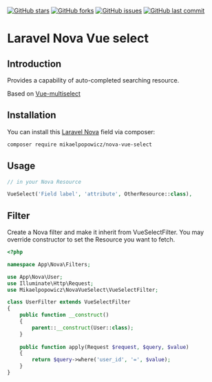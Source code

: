 [![GitHub stars](https://img.shields.io/github/stars/mikaelpopowicz/nova-vue-select.svg?style=flat-square)](https://github.com/mikaelpopowicz/nova-vue-select/stargazers)
[![GitHub forks](https://img.shields.io/github/forks/mikaelpopowicz/nova-vue-select.svg?style=flat-square)](https://github.com/mikaelpopowicz/nova-vue-select/network)
[![GitHub issues](https://img.shields.io/github/issues/mikaelpopowicz/nova-vue-select.svg?style=flat-square)](https://github.com/mikaelpopowicz/nova-vue-select/issues)
[![GitHub last commit](https://img.shields.io/github/last-commit/mikaelpopowicz/nova-vue-select.svg?style=flat-square)](https://github.com/mikaelpopowicz/nova-vue-select/commits)

# Laravel Nova Vue select

## Introduction

Provides a capability of auto-completed searching resource.

Based on [Vue-multiselect](https://vue-multiselect.js.org/)

## Installation

You can install this [Laravel Nova](https://nova.laravel.com) field via composer:

```bash
composer require mikaelpopowicz/nova-vue-select
```

## Usage

```php
// in your Nova Resource

VueSelect('Field label', 'attribute', OtherResource::class),
```

## Filter

Create a Nova filter and make it inherit from VueSelectFilter. You may override constructor to set the Resource you want to fetch. 

```php
<?php

namespace App\Nova\Filters;

use App\Nova\User;
use Illuminate\Http\Request;
use Mikaelpopowicz\NovaVueSelect\VueSelectFilter;

class UserFilter extends VueSelectFilter
{
    public function __construct()
    {
        parent::__construct(User::class);
    }
    
    public function apply(Request $request, $query, $value)
    {
        return $query->where('user_id', '=', $value);
    }
}
```
